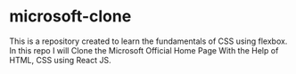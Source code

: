 # microsoft-clone
This is a repository created to learn the fundamentals of CSS using flexbox. In this repo  I will Clone the Microsoft Official Home Page With the Help of HTML, CSS using React JS. 
